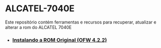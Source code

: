 # ALCATEL-7040E
Este repositório contém ferramentas e recursos para recuperar, atualizar e alterar a rom do ALCATEL 7040E



- ### <a href="https://github.com/mrcapybara/ALCATEL-7040E/blob/master/INSTALL_OFW.md">Instalando a ROM Original (OFW 4.2.2)</a>

